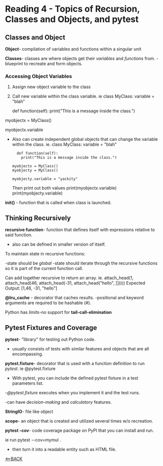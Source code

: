 # Reading 4 - Topics of Recursion, Classes and Objects, and pytest

## Classes and Object

**Object**- compilation of variables and functions within a singular unit

**Classes**- classes are where objects get their *variables* and *functions* from.
-blueprint to recreate and form objects.

### Accessing Object Variables

1. Assign new object variable to the class
2. Call new variable within the class variable.
  ie class MyClass:
    variable = "blah"

    def function(self):
        print("This is a message inside the class.")

  myobjectx = MyClass()

  myobjectx.variable

- Also can create independent global objects that can change the variable within the class.
  ie. class MyClass:
        variable = "blah"

        def function(self):
          print("This is a message inside the class.")

      myobjectx = MyClass()
      myobjecty = MyClass()

      myobjecty.variable = "yackity"

   Then print out both values
      print(myobjectx.variable)
      print(myobjecty.variable)

**__init__()** - function that is called when class is launched.

## Thinking Recursively 

**recursive function**- function that defines itself with expressions relative to said function.
- also can be defined in smaller version of itself.

To maintain state in recursive functions:

-state should be *global*
-state should iterate through the recursive functions so it is part of the current function call.

Can add together recursive to return an array.
  ie. attach_head(1,
            attach_head(46,
                        attach_head(-31,
                                    attach_head("hello", []))))
    Expected Output: [1,46, -31, "hello"]
  
**@lru_cache** - decorator that caches results.
-positional and keyword arguments are required to be hashable (#).

Python has *limits*-no support for **tail-call-elimination**

## Pytest Fixtures and Coverage

**pytest**- "library" for testing out Python code.
- usually consists of tests with similar features and objects that are all encompassing.



**pytest.fixture**- decorator that is used with a function definition to run *pytest*.
  ie @pytest.fixture

- With pytest, you can include the defined pytest fixture in a test parameters list.

-*@pytest.fixture* executes when you implement it and the test runs.

-can have *decision-making* and *calculatory* features.

**StringIO**- file like object

**scope**- an object that is created and utilized several times w/o recreation.

**pytest -cov**- code coverage package on PyPI that you can install and run.

  ie run pytest --cov=mymul .
  - then turn it into a readable entity such as HTML file.

[<==BACK](README.md)

